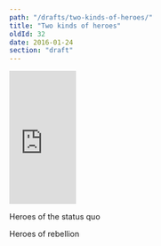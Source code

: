 ```yaml
---
path: "/drafts/two-kinds-of-heroes/"
title: "Two kinds of heroes"
oldId: 32
date: 2016-01-24
section: "draft"
---
```

<iframe src="http://rcm.amazon.com/e/cm?lt1=_blank&bc1=000000&IS2=1&bg1=FFFFFF&fc1=000000&lc1=0000FF&t=greater0c-20&o=1&p=8&l=as4&m=amazon&f=ifr&ref=ss_til&asins=1577314042" style="width:120px;height:240px;" scrolling="no" marginwidth="0" marginheight="0" frameborder="0"></iframe>


Heroes of the status quo

Heroes of rebellion